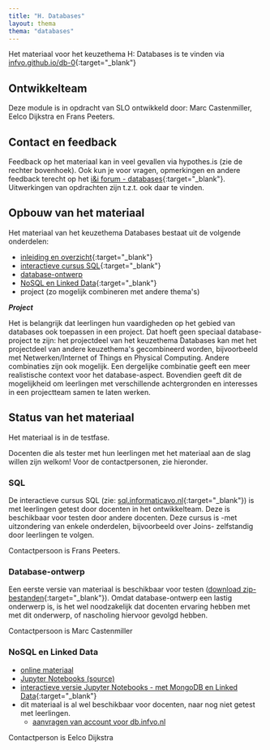 ```yaml
---
title: "H. Databases"
layout: thema
thema: "databases"
---
```


Het materiaal voor het keuzethema H: Databases is te vinden via [infvo.github.io/db-0](https://infvo.github.io/db-0){:target="_blank"}

## Ontwikkelteam

Deze module is in opdracht van SLO ontwikkeld door: Marc Castenmiller, Eelco Dijkstra en Frans Peeters.

## Contact en feedback

Feedback op het materiaal kan in veel gevallen via hypothes.is (zie de rechter bovenhoek).
Ook kun je voor vragen, opmerkingen en andere feedback terecht op het [i&i forum - databases](https://ieni-forum.infvo.nl/c/lesmateriaal/SLO-databases){:target="_blank"}.
Uitwerkingen van opdrachten zijn t.z.t. ook daar te vinden.

## Opbouw van het materiaal

Het materiaal van het keuzethema Databases bestaat uit de volgende onderdelen:

* [inleiding en overzicht](https://infvo.github.io/db-0){:target="_blank"}
* [interactieve cursus SQL](https://sql.informaticavo.nl){:target="_blank"}
* [database-ontwerp]()
* [NoSQL en Linked Data](https://infvo.github.io/nosql-ld){:target="_blank"}
* project (zo mogelijk combineren met andere thema's)

***Project***

Het is belangrijk dat leerlingen hun vaardigheden op het gebied van databases ook toepassen in een project.
Dat hoeft geen speciaal database-project te zijn:
het projectdeel van het keuzethema Databases kan met het projectdeel van andere keuzethema's gecombineerd worden,
bijvoorbeeld met Netwerken/Internet of Things en Physical Computing.
Andere combinaties zijn ook mogelijk.
Een dergelijke combinatie geeft een meer realistische context voor het database-aspect.
Bovendien geeft dit de mogelijkheid om  leerlingen met verschillende achtergronden en interesses in een projectteam samen te laten werken.

## Status van het materiaal

Het materiaal is in de testfase.

Docenten die als tester met hun leerlingen met het materiaal aan de slag willen zijn welkom!
Voor de contactpersonen, zie hieronder.

### SQL

De interactieve cursus SQL (zie: [sql.informaticavo.nl](https://sql.informaticavo.nl){:target="_blank"}) is met leerlingen getest door docenten in het ontwikkelteam.
Deze is beschikbaar voor testen door andere docenten.
Deze cursus is -met uitzondering van enkele onderdelen, bijvoorbeeld over Joins- zelfstandig door leerlingen te volgen.

Contactpersoon is Frans Peeters.

### Database-ontwerp

Een eerste versie van materiaal is beschikbaar voor testen
([download zip-bestanden](http://kseinformatica.nl/databasedesign.zip){:target="_blank"}).
Omdat database-ontwerp een lastig onderwerp is, is het wel noodzakelijk dat docenten ervaring hebben met met dit onderwerp,
of nascholing hiervoor gevolgd hebben.

Contactpersoon is Marc Castenmiller

### NoSQL en Linked Data

* [online materiaal](https://infvo.github.io/nosql-ld)
* [Jupyter Notebooks (source)](https://github.com/infvo/ieni2018-db)
* [interactieve versie Jupyter Notebooks - met MongoDB en Linked Data](https://db.infvo.nl){:target="_blank"}
* dit materiaal is al wel beschikbaar voor docenten, naar nog niet getest met leerlingen.
    * [aanvragen van account voor db.infvo.nl](mailto:db@infvo.nl)

Contactperson is Eelco Dijkstra
